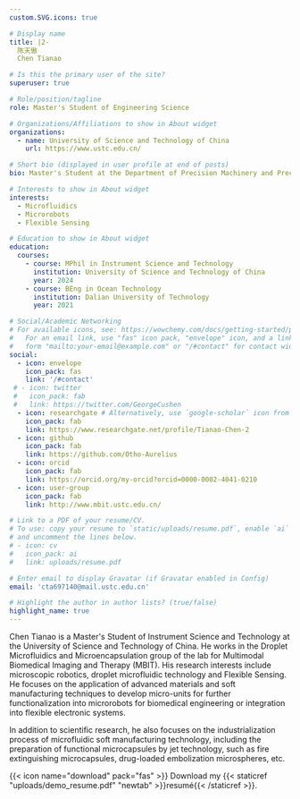 ```yaml
---
custom.SVG.icons: true

# Display name
title: |2-
  陈天傲
  Chen Tianao

# Is this the primary user of the site?
superuser: true

# Role/position/tagline
role: Master's Student of Engineering Science

# Organizations/Affiliations to show in About widget
organizations:
  - name: University of Science and Technology of China
    url: https://www.ustc.edu.cn/

# Short bio (displayed in user profile at end of posts)
bio: Master's Student at the Department of Precision Machinery and Precision Instrumentation, focusing on the research of micro-robotics and droplet microfluidic technology.

# Interests to show in About widget
interests:
  - Microfluidics
  - Microrobots
  - Flexible Sensing

# Education to show in About widget
education:
  courses:
    - course: MPhil in Instrument Science and Technology
      institution: University of Science and Technology of China
      year: 2024 
    - course: BEng in Ocean Technology
      institution: Dalian University of Technology
      year: 2021

# Social/Academic Networking
# For available icons, see: https://wowchemy.com/docs/getting-started/page-builder/#icons
#   For an email link, use "fas" icon pack, "envelope" icon, and a link in the
#   form "mailto:your-email@example.com" or "/#contact" for contact widget.
social:
  - icon: envelope
    icon_pack: fas
    link: '/#contact'
 # - icon: twitter
 #   icon_pack: fab
 #   link: https://twitter.com/GeorgeCushen
  - icon: researchgate # Alternatively, use `google-scholar` icon from `ai` icon pack
    icon_pack: fab
    link: https://www.researchgate.net/profile/Tianao-Chen-2
  - icon: github
    icon_pack: fab
    link: https://github.com/Otho-Aurelius
  - icon: orcid
    icon_pack: fab
    link: https://orcid.org/my-orcid?orcid=0000-0002-4041-0210
  - icon: user-group
    icon_pack: fab
    link: http://www.mbit.ustc.edu.cn/

# Link to a PDF of your resume/CV.
# To use: copy your resume to `static/uploads/resume.pdf`, enable `ai` icons in `params.toml`,
# and uncomment the lines below.
# - icon: cv
#   icon_pack: ai
#   link: uploads/resume.pdf

# Enter email to display Gravatar (if Gravatar enabled in Config)
email: 'cta697140@mail.ustc.edu.cn'

# Highlight the author in author lists? (true/false)
highlight_name: true
---
```


Chen Tianao is a Master's Student of Instrument Science and Technology at the University of Science and Technology of China. He works in the Droplet Microfluidics and Microencapsulation group of the lab for Multimodal Biomedical Imaging and Therapy (MBIT). His research interests include microscopic robotics, droplet microfluidic technology and Flexible Sensing. He focuses on the application of advanced materials and soft manufacturing techniques to develop micro-units for further functionalization into microrobots for biomedical engineering or integration into flexible electronic systems.  

In addition to scientific research, he also focuses on the industrialization process of microfluidic soft manufacturing technology, including the preparation of functional microcapsules by jet technology, such as fire extinguishing microcapsules, drug-loaded embolization microspheres, etc.

{{< icon name="download" pack="fas" >}} Download my {{< staticref "uploads/demo_resume.pdf" "newtab" >}}resumé{{< /staticref >}}.
